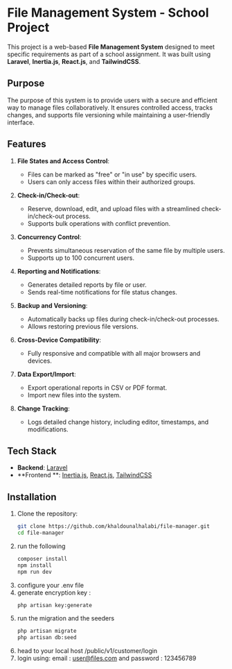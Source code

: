 # File Management System - School Project

This project is a web-based **File Management System** designed to meet specific requirements as part of a school
assignment. It was built using **Laravel**, **Inertia.js**, **React.js**, and **TailwindCSS**.

## Purpose

The purpose of this system is to provide users with a secure and efficient way to manage files collaboratively. It
ensures controlled access, tracks changes, and supports file versioning while maintaining a user-friendly interface.

## Features

1. **File States and Access Control**:
    - Files can be marked as "free" or "in use" by specific users.
    - Users can only access files within their authorized groups.

2. **Check-in/Check-out**:
    - Reserve, download, edit, and upload files with a streamlined check-in/check-out process.
    - Supports bulk operations with conflict prevention.

3. **Concurrency Control**:
    - Prevents simultaneous reservation of the same file by multiple users.
    - Supports up to 100 concurrent users.

4. **Reporting and Notifications**:
    - Generates detailed reports by file or user.
    - Sends real-time notifications for file status changes.

5. **Backup and Versioning**:
    - Automatically backs up files during check-in/check-out processes.
    - Allows restoring previous file versions.

6. **Cross-Device Compatibility**:
    - Fully responsive and compatible with all major browsers and devices.

7. **Data Export/Import**:
    - Export operational reports in CSV or PDF format.
    - Import new files into the system.

8. **Change Tracking**:
    - Logs detailed change history, including editor, timestamps, and modifications.

## Tech Stack

- **Backend**: [Laravel](https://laravel.com/)
- **Frontend
  **: [Inertia.js](https://inertiajs.com/), [React.js](https://reactjs.org/), [TailwindCSS](https://tailwindcss.com/)

## Installation

1. Clone the repository:
   ```bash
   git clone https://github.com/khaldounalhalabi/file-manager.git
   cd file-manager
2. run the following
    ```bash
    composer install
    npm install
    npm run dev
3. configure your .env file
4. generate encryption key :
    ```bash
    php artisan key:generate
5. run the migration and the seeders
    ```bash 
    php artisan migrate
    php artisan db:seed
6. head to your local host /public/v1/customer/login
7. login using: email : user@files.com and password : 123456789
